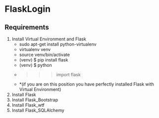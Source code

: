 # FlaskLogin
## Requirements
1. Install Virtual Environment and Flask
   * sudo apt-get install python-virtualenv
   * virtualenv venv
   * source venv/bin/activate
   * (venv) $ pip install flask
   * (venv) $ python
   * >>> import flask
   * >>> 
      *(if you are on this position you have perfectly installed Flask with Virtual Environment)
2. Install Flask
3. Install Flask_Bootstrap
4. Install Flask_wtf
5. Install Flask_SQLAlchemy
